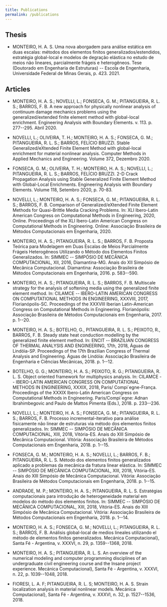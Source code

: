 ```yaml
---
title: Publications
permalink: /publications
---
```


## Thesis

- MONTEIRO, H. A. S. Uma nova aborgadem para análise estática em duas escalas: métodos dos elementos finitos generalizados/estendidos, estratégia global-local e modelos de degração elástica no estudo de meios não lineares, parcialmente frágeis e heterogêneos.  Tese (Doutorado em Engenharia de Estruturas) -- Escola de Engenharia, Universidade Federal de Minas Gerais, p. 423. 2021.

## Articles

-  MONTEIRO, H. A. S.; NOVELLI, L.; FONSECA, G. M.; PITANGUEIRA, R. L. S.; BARROS, F. B. A new approach for physically nonlinear analysis of continuum damage mechanics problems using the generalized/extended finite element method with global-local enrichment. Engineering Analysis with Boundary Elements. v. 113. p. 277--295. Abril 2020.
	
-  NOVELLI, L.; OLIVEIRA, T. H.; MONTEIRO, H. A. S.; FONSECA, G. M.; PITANGUEIRA, R. L. S.; BARROS, FELÍCIO BRUZZI. Stable Generalized/eXtended Finite Element Method with global-local enrichment for material nonlinear analysis. Computer Methods in Applied Mechanics and Engineering. Volume 372, Dezembro 2020. 
	
-  FONSECA, G. M.; OLIVEIRA, T. H.; MONTEIRO, H. A. S.; NOVELLI, L.; PITANGUEIRA, R. L. S.; BARROS, FELÍCIO BRUZZI. 2-D Crack Propagation Analysis using Stable Generalized Finite Element Method with Global-Local Enrichments. Engineering Analysis with Boundary Elements. Volume 118, Setembro 2020, p. 70-83. 
	
-  NOVELLI, L.; MONTEIRO, H. A. S.; FONSECA, G. M.; PITANGUEIRA, R. L. S.; BARROS, F. B. Comparison of Generalized/eXtended Finite Element Methods for Quasi-Brittle Media Cracking Problems. In: XLI Ibero-Latin American Congress on Computational Methods in Engineering, 2020, Online. Proceedings of the XLI Ibero-Latin American Congress on Computational Methods in Engineering. Online: Associação Brasileira de Métodos Computacionais em Engenharia, 2020. 
	
-  MONTEIRO, H. A. S.; PITANGUEIRA, R. L. S.; BARROS, F. B. Proposta Teórica para Modelagem em Duas Escalas de Meios Parcialmente Frágeis Heterogêneos Utilizando o Método dos Elementos Finitos Generalizados. In: SIMMEC -- SIMPÓSIO DE MECÂNICA COMPUTACIONAL, XII, 2016, Diamantina-MG. Anais do XII Simpósio de Mecânica Computacional. Diamantina: Associação Brasileira de Métodos Computacionais em Engenharia, 2016. p. 583--590.
	
-  MONTEIRO, H. A. S.; PITANGUEIRA, R. L. S.; BARROS, F. B. Multiscale strategy for the analysis of softening media using the generalized finite element method. In: CILAMCE -- IBERO-LATIN AMERICAN CONGRESS ON COMPUTATIONAL METHODS IN ENGINEERING, XXXVIII, 2017, Florianópolis-SC. Proceedings of the XXXVIII Iberian Latin-American Congress on Computational Methods in Engineering. Florianópolis: Associação Brasileira de Métodos Computacionais em Engenharia, 2017. p. 1--20.
	
-  MONTEIRO, H. A. S.; BOTELHO, G., PITANGUEIRA, R. L. S.; PEIXOTO, R., BARROS, F. B. Steady state heat conduction modelling by the generalized finite element method. In: ENCIT -- BRAZILIAN CONGRESS OF THERMAL ANALYSIS AND ENGINEERING, 17th, 2018, Águas de Lindóia-SP. Proceedings of the 17th Brazilian Congress of Thermal Analysis and Engineering. Águas de Lindóia: Associação Brasileira de Engenharia e Ciências Mecânicas, 2018. p. 1--12.
	
-  BOTELHO, G. G.; MONTEIRO, H. A. S.; PEIXOTO, R. G.; PITANGUEIRA, R. L. S. Object oriented framework for multiphysics analysis. In: CILAMCE -- IBERO-LATIN AMERICAN CONGRESS ON COMPUTATIONAL METHODS IN ENGINEERING, XXXIX, 2018, Paris/ Compi\`egne-França. Proceedings of the XXXIX Ibero-Latin American Congress on Computational Methods in Engineering. Paris/Compi\`egne: Adnan Ibrahimbegovic and Paulo de Mattos Pimenta (Eds.), 2018. p. 233--236. 
	
-  NOVELLI, L.; MONTEIRO, H. A. S.; FONSECA, G. M.; PITANGUEIRA, R. L. S.; BARROS, F. B. Processo incremental-iterativo para análise fisicamente não linear de estruturas via método dos elementos finitos generalizados. In: SIMMEC -- SIMPÓSIO DE MECÂNICA COMPUTACIONAL, XIII, 2018, Vitória-ES. Anais do XIII Simpósio de Mecânica Computacional. Vitória: Associação Brasileira de Métodos Computacionais em Engenharia, 2018. p. 1--15.
	
-  FONSECA, G. M.; MONTEIRO, H. A. S.; NOVELLI, L.; BARROS, F. B.; PITANGUEIRA, R. L. S. Método dos elementos finitos generalizados aplicado a problemas da mecânica da fratura linear elástica. In: SIMMEC -- SIMPÓSIO DE MECÂNICA COMPUTACIONAL, XIII, 2018, Vitória-ES. Anais do XIII Simpósio de Mecânica Computacional. Vitória: Associação Brasileira de Métodos Computacionais em Engenharia, 2018. p. 1--15.
	
-  ANDRADE, M. P.; MONTEIRO, H. A. S.; PITANGUEIRA, R. L. S. Estratégias computacionais para introdução de heterogeneidade material em modelos do método dos elementos finitos. In: SIMMEC -- SIMPÓSIO DE MECÂNICA COMPUTACIONAL, XIII, 2018, Vitória-ES. Anais do XIII Simpósio de Mecânica Computacional. Vitória: Associação Brasileira de Métodos Computacionais em Engenharia, 2018. p. 1--14.
	
-  MONTEIRO, H. A. S.; FONSECA, G. M.; NOVELLI, L.; PITANGUEIRA, R. L. S.; BARROS, F. B. Análisis global-local de medios lineales utilizando el método de elementos finitos generalizados. Mecánica Computacional}, Santa Fé - Argentina, v. XXXVI, n. 29, p. 1359--1368, 2018. 
	
-  MONTEIRO, H. A. S.; PITANGUEIRA, R. L. S. An overview of the numerical modeling and computer programming disciplines of an undergraduate civil engineering course and the Insane project experience. Mecánica Computacional}, Santa Fé - Argentina, v. XXXVI, n. 22, p. 1039--1048, 2018. 
	
-  FIORESI, L. A. F; PITANGUEIRA, R. L. S; MONTEIRO, H. A. S. Strain localization analysis in material nonlinear models. Mecánica Computacional}, Santa Fé - Argentina, v. XXXVI, n. 32, p. 1527--1536, 2018.
